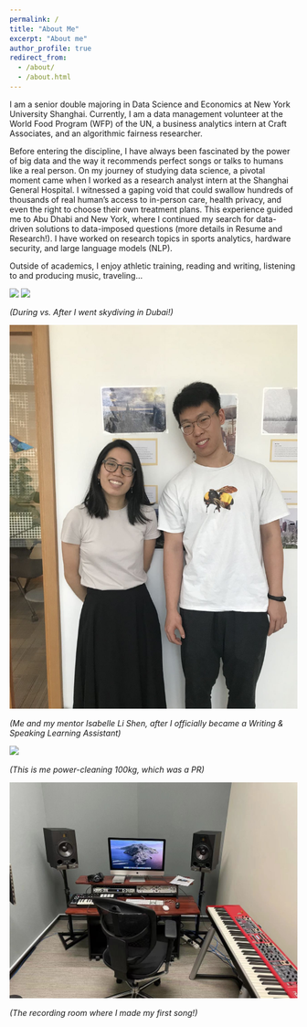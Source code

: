 ```yaml
---
permalink: /
title: "About Me"
excerpt: "About me"
author_profile: true
redirect_from: 
  - /about/
  - /about.html
---
```




I am a senior double majoring in Data Science and Economics at New York University Shanghai. Currently, I am a data management volunteer at the World Food Program (WFP) of the UN, a business analytics intern at Craft Associates, and an algorithmic fairness researcher.

Before entering the discipline, I have always been fascinated by the power of big data and the way it recommends perfect songs or talks to humans like a real person. On my journey of studying data science, a pivotal moment came when I worked as a research analyst intern at the Shanghai General Hospital. I witnessed a gaping void that could swallow hundreds of thousands of real human’s access to in-person care, health privacy, and even the right to choose their own treatment plans. This experience guided me to Abu Dhabi and New York, where I continued my search for data-driven solutions to data-imposed questions (more details in Resume and Research!). I have worked on research topics in sports analytics, hardware security, and large language models (NLP). 

Outside of academics, I enjoy athletic training, reading and writing, listening to and producing music, traveling… 

![](/images/F1A688E1-2CBA-4814-AEDC-313CFAA51FD4.jpeg)
![](/images/B89DE591-3E05-4A8B-B6A9-217F43773065.jpeg)

*(During vs. After I went skydiving in Dubai!)*



![](/images/1811666876429_.pic.jpg)

*(Me and my mentor Isabelle Li Shen, after I officially became a Writing & Speaking Learning Assistant)*



![](/images/power100.gif)

*(This is me power-cleaning 100kg, which was a PR)*


![](/images/1821666876566_.pic.jpg)


*(The recording room where I made my first song!)*



